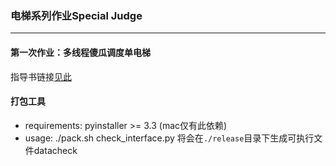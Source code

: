 ### 电梯系列作业Special Judge

------

#### 第一次作业：多线程傻瓜调度单电梯

指导书链接[见此](https://gitlab.buaaoo.top/oo_course_2019/homework-guide-books/blob/master/Unit2%20-%20Elevator/%E9%9D%A2%E5%90%91%E5%AF%B9%E8%B1%A1%E7%94%B5%E6%A2%AF%E7%B3%BB%E5%88%97%E7%AC%AC%E4%B8%80%E6%AC%A1%E6%8C%87%E5%AF%BC%E4%B9%A6.md)


#### 打包工具
 - requirements: pyinstaller >= 3.3 (mac仅有此依赖)
 - usage: ./pack.sh check_interface.py    将会在`./release`目录下生成可执行文件datacheck
